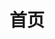 ---
home: true
icon: home
title: 首页
heroImage: /avatar.png
heroText: 前端全栈笔记
tagline: 以Vue为核心的前端全栈笔记

actions: 
  - text: 进入指南
    link: /guide/
    type: primary

  - text: 关于
    link: /article/
    type: info

features:
  - title: 前端 全栈
    icon: UIshejiwang
    details: 包含前端全栈式技术体系，从HTML到Vue框架
    

  - title: 以Vue为核心
    icon: Vue
    details: 所有技术都是以vue为核心的，包括UI和组件资源
    # link: https://theme-hope.vuejs.press/guide/layout/slides.html

    
---